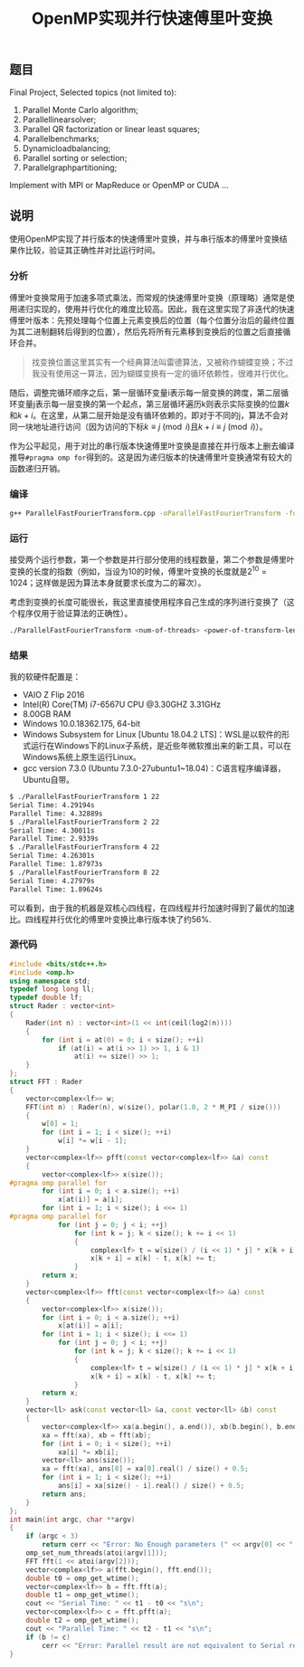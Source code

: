 ﻿---
title: OpenMP实现并行快速傅里叶变换
tags: 并行与分布式计算
---
## 题目

Final Project, Selected topics (not limited to):

1. Parallel Monte Carlo algorithm;
2. Parallellinearsolver;
3. Parallel QR factorization or linear least squares;
4. Parallelbenchmarks;
5. Dynamicloadbalancing;
6. Parallel sorting or selection;
7. Parallelgraphpartitioning;

Implement with MPI or MapReduce or OpenMP or CUDA ...

## 说明

使用OpenMP实现了并行版本的快速傅里叶变换，并与串行版本的傅里叶变换结果作比较，验证其正确性并对比运行时间。

### 分析

傅里叶变换常用于加速多项式乘法，而常规的快速傅里叶变换（原理略）通常是使用递归实现的，使用并行优化的难度比较高。因此，我在这里实现了非迭代的快速傅里叶版本：先预处理每个位置上元素变换后的位置（每个位置分治后的最终位置为其二进制翻转后得到的位置），然后先将所有元素移到变换后的位置之后直接循环合并。

> 找变换位置这里其实有一个经典算法叫雷德算法，又被称作蝴蝶变换；不过我没有使用这一算法，因为蝴蝶变换有一定的循环依赖性，很难并行优化。

随后，调整完循环顺序之后，第一层循环变量i表示每一层变换的跨度，第二层循环变量j表示每一层变换的第一个起点，第三层循环遍历k则表示实际变换的位置$k$和$k+i$。在这里，从第二层开始是没有循环依赖的，即对于不同的j，算法不会对同一块地址进行访问（因为访问的下标$k\equiv j\pmod{i}$且$k+i\equiv j\pmod{i}$）。

作为公平起见，用于对比的串行版本快速傅里叶变换是直接在并行版本上删去编译推导`#pragma omp for`得到的。这是因为递归版本的快速傅里叶变换通常有较大的函数递归开销。

### 编译

```bash
g++ ParallelFastFourierTransform.cpp -oParallelFastFourierTransform -fopenmp
```

### 运行

接受两个运行参数，第一个参数是并行部分使用的线程数量，第二个参数是傅里叶变换的长度的指数（例如，当设为10的时候，傅里叶变换的长度就是$2^{10}=1024$；这样做是因为算法本身就要求长度为二的幂次）。

考虑到变换的长度可能很长，我这里直接使用程序自己生成的序列进行变换了（这个程序仅用于验证算法的正确性）。

```bash
./ParallelFastFourierTransform <num-of-threads> <power-of-transform-length>
```

### 结果

我的软硬件配置是：

- VAIO Z Flip 2016
- Intel(R) Core(TM) i7-6567U CPU @3.30GHZ 3.31GHz
- 8.00GB RAM
- Windows 10.0.18362.175, 64-bit
- Windows Subsystem for Linux [Ubuntu 18.04.2 LTS]：WSL是以软件的形式运行在Windows下的Linux子系统，是近些年微软推出来的新工具，可以在Windows系统上原生运行Linux。
- gcc version 7.3.0 (Ubuntu 7.3.0-27ubuntu1~18.04)：C语言程序编译器，Ubuntu自带。

```bash
$ ./ParallelFastFourierTransform 1 22
Serial Time: 4.29194s
Parallel Time: 4.32889s
$ ./ParallelFastFourierTransform 2 22
Serial Time: 4.30011s
Parallel Time: 2.9339s
$ ./ParallelFastFourierTransform 4 22
Serial Time: 4.26301s
Parallel Time: 1.87973s
$ ./ParallelFastFourierTransform 8 22
Serial Time: 4.27979s
Parallel Time: 1.89624s
```

可以看到，由于我的机器是双核心四线程，在四线程并行加速时得到了最优的加速比。四线程并行优化的傅里叶变换比串行版本快了约56%.

### 源代码

```cpp
#include <bits/stdc++.h>
#include <omp.h>
using namespace std;
typedef long long ll;
typedef double lf;
struct Rader : vector<int>
{
	Rader(int n) : vector<int>(1 << int(ceil(log2(n))))
	{
		for (int i = at(0) = 0; i < size(); ++i)
			if (at(i) = at(i >> 1) >> 1, i & 1)
				at(i) += size() >> 1;
	}
};
struct FFT : Rader
{
	vector<complex<lf>> w;
	FFT(int n) : Rader(n), w(size(), polar(1.0, 2 * M_PI / size()))
	{
		w[0] = 1;
		for (int i = 1; i < size(); ++i)
			w[i] *= w[i - 1];
	}
	vector<complex<lf>> pfft(const vector<complex<lf>> &a) const
	{
		vector<complex<lf>> x(size());
#pragma omp parallel for
		for (int i = 0; i < a.size(); ++i)
			x[at(i)] = a[i];
		for (int i = 1; i < size(); i <<= 1)
#pragma omp parallel for
			for (int j = 0; j < i; ++j)
				for (int k = j; k < size(); k += i << 1)
				{
					complex<lf> t = w[size() / (i << 1) * j] * x[k + i];
					x[k + i] = x[k] - t, x[k] += t;
				}
		return x;
	}
	vector<complex<lf>> fft(const vector<complex<lf>> &a) const
	{
		vector<complex<lf>> x(size());
		for (int i = 0; i < a.size(); ++i)
			x[at(i)] = a[i];
		for (int i = 1; i < size(); i <<= 1)
			for (int j = 0; j < i; ++j)
				for (int k = j; k < size(); k += i << 1)
				{
					complex<lf> t = w[size() / (i << 1) * j] * x[k + i];
					x[k + i] = x[k] - t, x[k] += t;
				}
		return x;
	}
	vector<ll> ask(const vector<ll> &a, const vector<ll> &b) const
	{
		vector<complex<lf>> xa(a.begin(), a.end()), xb(b.begin(), b.end());
		xa = fft(xa), xb = fft(xb);
		for (int i = 0; i < size(); ++i)
			xa[i] *= xb[i];
		vector<ll> ans(size());
		xa = fft(xa), ans[0] = xa[0].real() / size() + 0.5;
		for (int i = 1; i < size(); ++i)
			ans[i] = xa[size() - i].real() / size() + 0.5;
		return ans;
	}
};
int main(int argc, char **argv)
{
	if (argc < 3)
		return cerr << "Error: No Enough parameters (" << argv[0] << " <num-of-threads> <power-of-transform-length>).\n", 0;
	omp_set_num_threads(atoi(argv[1]));
	FFT fft(1 << atoi(argv[2]));
	vector<complex<lf>> a(fft.begin(), fft.end());
	double t0 = omp_get_wtime();
	vector<complex<lf>> b = fft.fft(a);
	double t1 = omp_get_wtime();
	cout << "Serial Time: " << t1 - t0 << "s\n";
	vector<complex<lf>> c = fft.pfft(a);
	double t2 = omp_get_wtime();
	cout << "Parallel Time: " << t2 - t1 << "s\n";
	if (b != c)
		cerr << "Error: Parallel result are not equivalent to Serial result.\n";
}
```
